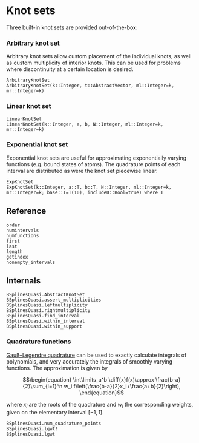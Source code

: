 # Knot sets

Three built-in knot sets are provided out-of-the-box:

### Arbitrary knot set

Arbitrary knot sets allow custom placement of the individual knots, as
well as custom multiplicity of interior knots. This can be used for
problems where discontinuity at a certain location is desired.

```@docs
ArbitraryKnotSet
ArbitraryKnotSet(k::Integer, t::AbstractVector, ml::Integer=k, mr::Integer=k)
```

### Linear knot set

```@docs
LinearKnotSet
LinearKnotSet(k::Integer, a, b, N::Integer, ml::Integer=k, mr::Integer=k)
```

### Exponential knot set

Exponential knot sets are useful for approximating exponentially
varying functions (e.g. bound states of atoms). The quadrature points
of each interval are distributed as were the knot set piecewise
linear.

```@docs
ExpKnotSet
ExpKnotSet(k::Integer, a::T, b::T, N::Integer, ml::Integer=k, mr::Integer=k; base::T=T(10), include0::Bool=true) where T
```

## Reference

```@docs
order
numintervals
numfunctions
first
last
length
getindex
nonempty_intervals
```

## Internals

```@docs
BSplinesQuasi.AbstractKnotSet
BSplinesQuasi.assert_multiplicities
BSplinesQuasi.leftmultiplicity
BSplinesQuasi.rightmultiplicity
BSplinesQuasi.find_interval
BSplinesQuasi.within_interval
BSplinesQuasi.within_support
```

### Quadrature functions

[Gauß–Legendre
quadrature](https://en.wikipedia.org/wiki/Gaussian_quadrature#Gauss–Legendre_quadrature)
can be used to exactly calculate integrals of polynomials, and very
accurately the integrals of smoothly varying functions. The approximation is given by

$$\begin{equation}
\int\limits_a^b \diff{x}f(x)\approx
\frac{b-a}{2}\sum_{i=1}^n w_i
f\left(\frac{b-a}{2}x_i+\frac{a+b}{2}\right),
\end{equation}$$

where $x_i$ are the roots of the quadrature and $w_i$ the
corresponding weights, given on the elementary interval $[-1,1]$.

```@docs
BSplinesQuasi.num_quadrature_points
BSplinesQuasi.lgwt!
BSplinesQuasi.lgwt
```

